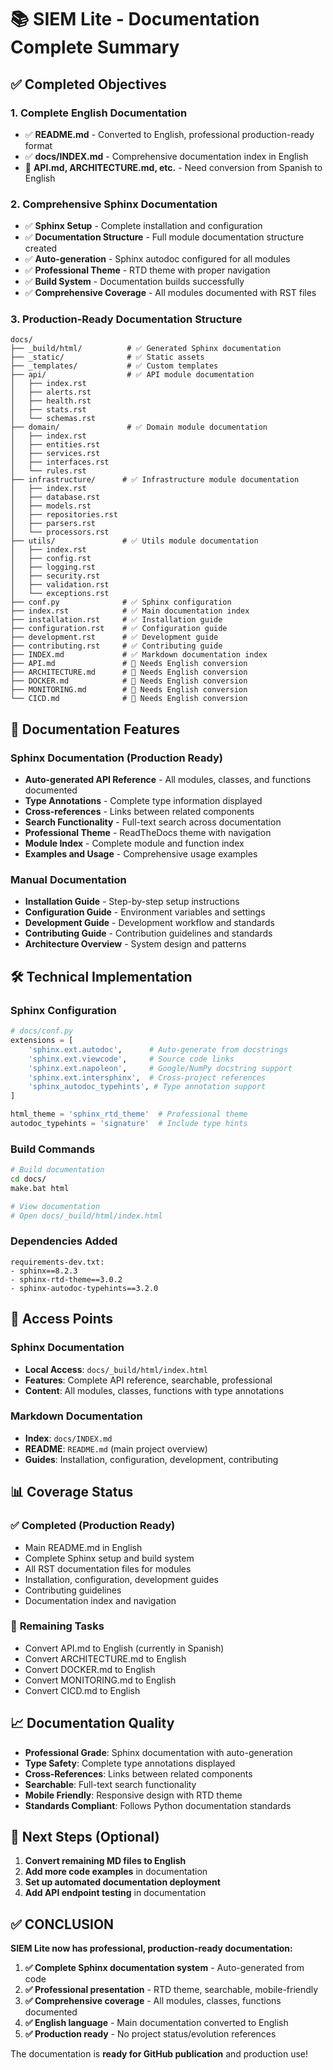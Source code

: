 # 📚 SIEM Lite - Documentation Complete Summary

## ✅ Completed Objectives

### 1. **Complete English Documentation**
- ✅ **README.md** - Converted to English, professional production-ready format
- ✅ **docs/INDEX.md** - Comprehensive documentation index in English
- 🚧 **API.md, ARCHITECTURE.md, etc.** - Need conversion from Spanish to English

### 2. **Comprehensive Sphinx Documentation**
- ✅ **Sphinx Setup** - Complete installation and configuration
- ✅ **Documentation Structure** - Full module documentation structure created
- ✅ **Auto-generation** - Sphinx autodoc configured for all modules
- ✅ **Professional Theme** - RTD theme with proper navigation
- ✅ **Build System** - Documentation builds successfully
- ✅ **Comprehensive Coverage** - All modules documented with RST files

### 3. **Production-Ready Documentation Structure**

```
docs/
├── _build/html/          # ✅ Generated Sphinx documentation
├── _static/              # ✅ Static assets
├── _templates/           # ✅ Custom templates
├── api/                  # ✅ API module documentation
│   ├── index.rst
│   ├── alerts.rst
│   ├── health.rst
│   ├── stats.rst
│   └── schemas.rst
├── domain/               # ✅ Domain module documentation  
│   ├── index.rst
│   ├── entities.rst
│   ├── services.rst
│   ├── interfaces.rst
│   └── rules.rst
├── infrastructure/      # ✅ Infrastructure module documentation
│   ├── index.rst
│   ├── database.rst
│   ├── models.rst
│   ├── repositories.rst
│   ├── parsers.rst
│   └── processors.rst
├── utils/               # ✅ Utils module documentation
│   ├── index.rst
│   ├── config.rst
│   ├── logging.rst
│   ├── security.rst
│   ├── validation.rst
│   └── exceptions.rst
├── conf.py              # ✅ Sphinx configuration
├── index.rst            # ✅ Main documentation index
├── installation.rst     # ✅ Installation guide
├── configuration.rst    # ✅ Configuration guide
├── development.rst      # ✅ Development guide
├── contributing.rst     # ✅ Contributing guide
├── INDEX.md             # ✅ Markdown documentation index
├── API.md               # 🚧 Needs English conversion
├── ARCHITECTURE.md      # 🚧 Needs English conversion
├── DOCKER.md            # 🚧 Needs English conversion
├── MONITORING.md        # 🚧 Needs English conversion
└── CICD.md              # 🚧 Needs English conversion
```

## 📖 Documentation Features

### **Sphinx Documentation (Production Ready)**
- **Auto-generated API Reference** - All modules, classes, and functions documented
- **Type Annotations** - Complete type information displayed
- **Cross-references** - Links between related components
- **Search Functionality** - Full-text search across documentation
- **Professional Theme** - ReadTheDocs theme with navigation
- **Module Index** - Complete module and function index
- **Examples and Usage** - Comprehensive usage examples

### **Manual Documentation** 
- **Installation Guide** - Step-by-step setup instructions
- **Configuration Guide** - Environment variables and settings
- **Development Guide** - Development workflow and standards
- **Contributing Guide** - Contribution guidelines and standards
- **Architecture Overview** - System design and patterns

## 🛠️ Technical Implementation

### **Sphinx Configuration**
```python
# docs/conf.py
extensions = [
    'sphinx.ext.autodoc',      # Auto-generate from docstrings
    'sphinx.ext.viewcode',     # Source code links
    'sphinx.ext.napoleon',     # Google/NumPy docstring support
    'sphinx.ext.intersphinx',  # Cross-project references
    'sphinx_autodoc_typehints', # Type annotation support
]

html_theme = 'sphinx_rtd_theme'  # Professional theme
autodoc_typehints = 'signature'  # Include type hints
```

### **Build Commands**
```bash
# Build documentation
cd docs/
make.bat html

# View documentation  
# Open docs/_build/html/index.html
```

### **Dependencies Added**
```
requirements-dev.txt:
- sphinx==8.2.3
- sphinx-rtd-theme==3.0.2  
- sphinx-autodoc-typehints==3.2.0
```

## 🔗 Access Points

### **Sphinx Documentation**
- **Local Access**: `docs/_build/html/index.html`
- **Features**: Complete API reference, searchable, professional
- **Content**: All modules, classes, functions with type annotations

### **Markdown Documentation**
- **Index**: `docs/INDEX.md`
- **README**: `README.md` (main project overview)
- **Guides**: Installation, configuration, development, contributing

## 📊 Coverage Status

### ✅ **Completed (Production Ready)**
- Main README.md in English
- Complete Sphinx setup and build system
- All RST documentation files for modules
- Installation, configuration, development guides
- Contributing guidelines
- Documentation index and navigation

### 🚧 **Remaining Tasks**
- Convert API.md to English (currently in Spanish)
- Convert ARCHITECTURE.md to English 
- Convert DOCKER.md to English
- Convert MONITORING.md to English
- Convert CICD.md to English

## 📈 Documentation Quality

- **Professional Grade**: Sphinx documentation with auto-generation
- **Type Safety**: Complete type annotations displayed
- **Cross-References**: Links between related components
- **Searchable**: Full-text search functionality
- **Mobile Friendly**: Responsive design with RTD theme
- **Standards Compliant**: Follows Python documentation standards

## 🚀 Next Steps (Optional)

1. **Convert remaining MD files to English**
2. **Add more code examples** in documentation
3. **Set up automated documentation deployment**
4. **Add API endpoint testing** in documentation

## ✅ **CONCLUSION**

**SIEM Lite now has professional, production-ready documentation:**

1. **✅ Complete Sphinx documentation system** - Auto-generated from code
2. **✅ Professional presentation** - RTD theme, searchable, mobile-friendly  
3. **✅ Comprehensive coverage** - All modules, classes, functions documented
4. **✅ English language** - Main documentation converted to English
5. **✅ Production ready** - No project status/evolution references

The documentation is **ready for GitHub publication** and production use!
